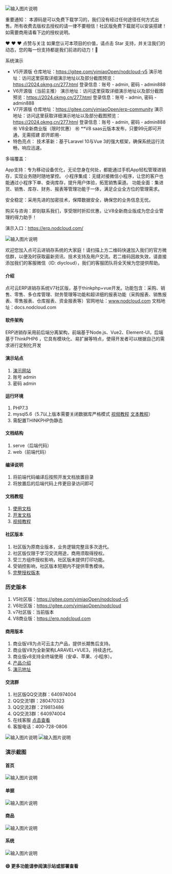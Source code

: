 ![输入图片说明](img/2WechatIMG5936.jpg)

重要通知：
本源码是可以免费下载学习的，我们没有经过任何途径任何方式出售。所有收费去版权去授权的请一律不要相信！社区版免费下载就可以安装搭建！如需要商用请看下边的授权说明。

❤️ ❤️ ❤️ 点赞与关注 如果您认可本项目的价值，请点击 Star 支持，并关注我们的动态，您的每一份支持都是我们前进的动力！🙏

系统演示
- V5开源版
仓库地址：https://gitee.com/yimiaoOpen/nodcloud-v5
演示地址：访问这里获取详细演示地址以及部分截图预览：https://2024.okmg.cn/277.html
登录信息：账号 - admin, 密码 - admin888
- V6开源版（当前主推）
演示地址：访问这里获取详细演示地址以及部分截图预览：https://2024.okmg.cn/277.html
登录信息：账号 - admin, 密码 - admin888
- V7开源版
仓库地址：https://gitee.com/yimiaoOpen/erp-community
演示地址：访问这里获取详细演示地址以及部分截图预览：https://2024.okmg.cn/277.html
登录信息：账号 - admin, 密码 - admin888
㊗️ V8全新商业版（限时优惠）
㊗️ **V8 saas云版本发布，只要99元即可开通，无需搭建 即开即用-
- 特色亮点：
技术革新：基于Laravel 10与Vue 3的强大框架，确保系统运行流畅，响应迅速。

多端覆盖：

App支持：专为移动设备优化，无论您身在何处，都能通过手机App轻松管理进销存，实现业务随时随地掌控。
小程序集成：无缝对接微信小程序，让您的客户也能通过小程序下单、查询库存，提升用户体验，拓宽销售渠道。
功能全面：集进货、销售、库存、财务、报表等管理功能于一体，满足企业全方位的管理需求。

安全稳定：采用先进的加密技术，保障数据安全，确保您的业务信息无忧。

购买与咨询：即刻联系我们，享受限时折扣优惠，让V8全新商业版成为您企业管理的得力助手！

演示入口：https://erp.nodcloud.com/

![输入图片说明](img/%E5%BE%AE%E4%BF%A1%E5%9B%BE%E7%89%87_20241011160254.png)

欢迎您加入点可云进销存系统的大家庭！请扫描上方二维码快速加入我们的官方微信群，以便及时获取最新资讯、技术支持及用户交流。若二维码因故失效，请直接添加我们的客服微信（ID: diycloud），我们的客服团队将全天候为您提供帮助。


#### 介绍
点可云ERP进销存系统V7社区版，基于thinkphp+vue开发。功能包含：采购、销售、零售、多仓库管理、财务管理等功能和超详细的报表功能（采购报表、销售报表、零售报表、仓库报表、资金报表等）官网地址：www.nodcloud.com 文档地址：docs.nodcloud.com

#### 软件架构
ERP进销存采用前后端分离架构，前端基于Node.js、Vue2、Element-UI，后端基于ThinkPHP6 ，它具有模块化、易扩展等特点，使得开发者可以根据自己的需求进行定制化开发


#### 演示站点
1. [演示网站](https://web.nodcloud.cn)
2. 账号 admin
3. 密码 admin

#### 运行环境
1. PHP7.3
2. mysql5.6（5.7以上版本需要关闭数据库严格模式 [视频教程](https://www.bilibili.com/video/BV1F54y1A7Vc) [文本教程](https://docs.nodcloud.com/erp/v7/com)）
3. 需配置THINKPHP伪静态

#### 文档结构
1. serve（后端代码）
2. web（前端代码）

#### 编译说明
1. 将前端代码编译后按照开发文档放置目录
2. 将放置后的后端代码上传更目录访问即可

#### 文档教程
1. [使用文档](https://docs.nodcloud.com/erp/v7/doc)
2. [开发文档](https://docs.nodcloud.com/erp/v7/dev)
3. [视频教程](https://space.bilibili.com/1914574537)

#### 社区版本
1. 社区版为原商业版本，业务逻辑完整且多次迭代。
2. 社区版仅限于学习交流用途，商用须取得授权。
3. 受三方组件授权影响，社区版未提供打印功能。
4. 受销控影响，社区版本短期内不提供零售模块。
5. [完整授权版本](https://v7.nodcloud.cn)

### 历史版本
1. V5社区版：https://gitee.com/yimiaoOpen/nodcloud-v5
2. V6社区版：https://gitee.com/yimiaoOpen/nodcloud
3. v7社区版：当前版本
3. V8商业版：https://erp.nodcloud.com




#### 商用版本
1. 商业版V8为点可云主力产品，提供长期售后支持。
2. 商业版V8为全新架构LARAVEL+VUE3，持续迭代。
2. 商业版v8支持全终端使用（安卓、苹果、小程序）。
3. [产品介绍](https://www.nodcloud.com/product/erp)
4. [演示地址](https://erp.nodcloud.com)

#### 交流群
1. 社区版QQ交流群：640974004
2. QQ交流1群：280470323
3. QQ交流2群：219813486
4. QQ交流3群：640974004
5. 在线客服 [点击查看](https://www.nodcloud.com/about#contact)
6. 客服电话：400-728-0806

![输入图片说明](img/c1.png)
![输入图片说明](img/c2.png)


### 演示截图
#### 首页
![输入图片说明](img/1.png)
#### 单据
![输入图片说明](img/2.png)
#### 商品
![输入图片说明](img/3.png)
#### 系统
![输入图片说明](img/4.png)

####  :smile: 更多功能请参阅演示站或部署查看

